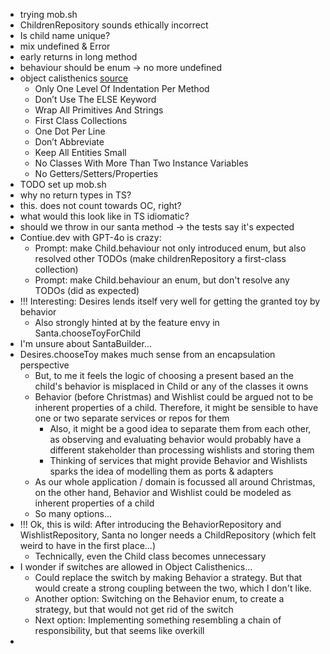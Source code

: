 - trying mob.sh
- ChildrenRepository sounds ethically incorrect
- Is child name unique?
- mix undefined & Error
- early returns in long method
- behaviour should be enum -> no more undefined
- object calisthenics [source](https://williamdurand.fr/2013/06/03/object-calisthenics/#tldr)
  - Only One Level Of Indentation Per Method
  - Don’t Use The ELSE Keyword
  - Wrap All Primitives And Strings
  - First Class Collections
  - One Dot Per Line
  - Don’t Abbreviate
  - Keep All Entities Small
  - No Classes With More Than Two Instance Variables
  - No Getters/Setters/Properties
- TODO set up mob.sh
- why no return types in TS?
- this. does not count towards OC, right?
- what would this look like in TS idiomatic?
- should we throw in our santa method -> the tests say it's expected
- Contiue.dev with GPT-4o is crazy:
  - Prompt: make Child.behaviour not only introduced enum, but also resolved other TODOs (make childrenRepository a first-class collection)
  - Prompt: make Child.behaviour an enum, but don't resolve any TODOs (did as expected)
- !!! Interesting: Desires lends itself very well for getting the granted toy by behavior
  - Also strongly hinted at by the feature envy in Santa.chooseToyForChild
- I'm unsure about SantaBuilder...
- Desires.chooseToy makes much sense from an encapsulation perspective
  - But, to me it feels the logic of choosing a present based an the child's behavior is misplaced in Child or any of the classes it owns
  - Behavior (before Christmas) and Wishlist could be argued not to be inherent properties of a child. Therefore, it might be sensible to have one or two separate services or repos for them
    - Also, it might be a good idea to separate them from each other, as observing and evaluating behavior would probably have a different stakeholder than processing wishlists and storing them
    - Thinking of services that might provide Behavior and Wishlists sparks the idea of modelling them as ports & adapters
  - As our whole application / domain is focussed all around Christmas, on the other hand, Behavior and Wishlist could be modeled as inherent properties of a child
  - So many options...
- !!! Ok, this is wild: After introducing the BehaviorRepository and WishlistRepository, Santa no longer needs a ChildRepository (which felt weird to have in the first place...)
  - Technically, even the Child class becomes unnecessary
- I wonder if switches are allowed in Object Calisthenics...
  - Could replace the switch by making Behavior a strategy. But that would create a strong coupling between the two, which I don't like.
  - Another option: Switching on the Behavior enum, to create a strategy, but that would not get rid of the switch 
  - Next option: Implementing something resembling a chain of responsibility, but that seems like overkill 
- 